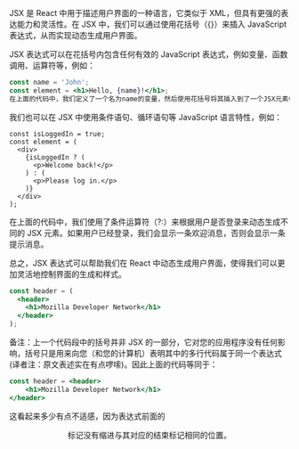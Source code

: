 JSX 是 React 中用于描述用户界面的一种语言，它类似于 XML，但具有更强的表达能力和灵活性。在 JSX 中，我们可以通过使用花括号（{}）来插入 JavaScript 表达式，从而实现动态生成用户界面。

JSX 表达式可以在花括号内包含任何有效的 JavaScript 表达式，例如变量、函数调用、运算符等，例如：

```jsx
const name = 'John';
const element = <h1>Hello, {name}!</h1>;
在上面的代码中，我们定义了一个名为name的变量，然后使用花括号将其插入到了一个JSX元素中。在这个JSX元素中，花括号内的表达式会被求值，并将结果作为文本节点插入到元素中。
```

我们也可以在 JSX 中使用条件语句、循环语句等 JavaScript 语言特性，例如：

```plain
const isLoggedIn = true;
const element = (
  <div>
    {isLoggedIn ? (
      <p>Welcome back!</p>
    ) : (
      <p>Please log in.</p>
    )}
  </div>
);
```
在上面的代码中，我们使用了条件运算符（?:）来根据用户是否登录来动态生成不同的 JSX 元素。如果用户已经登录，我们会显示一条欢迎消息，否则会显示一条提示消息。

总之，JSX 表达式可以帮助我们在 React 中动态生成用户界面，使得我们可以更加灵活地控制界面的生成和样式。

```jsx
const header = (
  <header>
    <h1>Mozilla Developer Network</h1>
  </header>
);
```
备注：上一个代码段中的括号并非 JSX 的一部分，它对您的应用程序没有任何影响，括号只是用来向您（和您的计算机）表明其中的多行代码属于同一个表达式 (译者注：原文表述实在有点啰嗦)。因此上面的代码等同于：

```jsx
const header = <header>
    <h1>Mozilla Developer Network</h1>
</header>
```
这看起来多少有点不适感，因为表达式前面的 <header> 标记没有缩进与其对应的结束标记相同的位置。